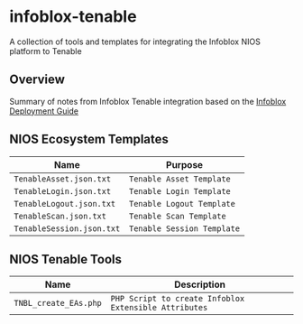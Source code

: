 # infoblox-tenable
A collection of tools and templates for integrating the Infoblox NIOS platform to Tenable

## Overview
Summary of notes from Infoblox Tenable integration based on the [Infoblox Deployment Guide](https://insights.infoblox.com/resources-deployment-guides/infoblox-deployment-guide-integration-with-tenable-security-center)

## NIOS Ecosystem Templates

| Name | Purpose |
| --- | --- |
| `TenableAsset.json.txt` | `Tenable Asset Template` |
| `TenableLogin.json.txt` | `Tenable Login Template` |
| `TenableLogout.json.txt` | `Tenable Logout Template` |
| `TenableScan.json.txt` | `Tenable Scan Template` |
| `TenableSession.json.txt` | `Tenable Session Template` |

## NIOS Tenable Tools
| Name | Description |
| --- | --- |
| `TNBL_create_EAs.php` | `PHP Script to create Infoblox Extensible Attributes` |

